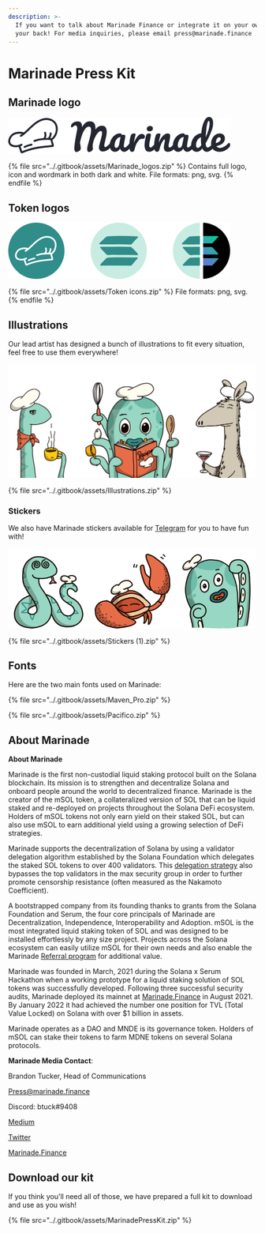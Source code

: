 ```yaml
---
description: >-
  If you want to talk about Marinade Finance or integrate it on your own, we got
  your back! For media inquiries, please email press@marinade.finance
---
```


# Marinade Press Kit

## Marinade logo

![](<../.gitbook/assets/Marinade logo black (1).png>)

{% file src="../.gitbook/assets/Marinade_logos.zip" %}
Contains full logo, icon and wordmark in both dark and white. File formats: png, svg.
{% endfile %}

## Token logos

![MNDE - mSOL - mSOL/SOL LP](../.gitbook/assets/icons.png)

{% file src="../.gitbook/assets/Token icons.zip" %}
File formats: png, svg.
{% endfile %}

## Illustrations

Our lead artist has designed a bunch of illustrations to fit every situation, feel free to use them everywhere!&#x20;

![](../.gitbook/assets/Illustrations.png)

{% file src="../.gitbook/assets/Illustrations.zip" %}

### Stickers

We also have Marinade stickers available for [Telegram](https://t.me/addstickers/MarinadeFinance) for you to have fun with!

![](../.gitbook/assets/stickers.png)

{% file src="../.gitbook/assets/Stickers (1).zip" %}

## Fonts

Here are the two main fonts used on Marinade:&#x20;

{% file src="../.gitbook/assets/Maven_Pro.zip" %}

{% file src="../.gitbook/assets/Pacifico.zip" %}

## About Marinade

**About Marinade**

Marinade is the first non-custodial liquid staking protocol built on the Solana blockchain. Its mission is to strengthen and decentralize Solana and onboard people around the world to decentralized finance. Marinade is the creator of the mSOL token, a collateralized version of SOL that can be liquid staked and re-deployed on projects throughout the Solana DeFi ecosystem. Holders of mSOL tokens not only earn yield on their staked SOL, but can also use mSOL to earn additional yield using a growing selection of DeFi strategies.

Marinade supports the decentralization of Solana by using a validator delegation algorithm established by the Solana Foundation which delegates the staked SOL tokens to over 400 validators. This [delegation strategy](https://docs.marinade.finance/marinade-protocol/validators) also bypasses the top validators in the max security group in order to further promote censorship resistance (often measured as the Nakamoto Coefficient).

A bootstrapped company from its founding thanks to grants from the Solana Foundation and Serum, the four core principals of Marinade are Decentralization, Independence, Interoperability and Adoption. mSOL is the most integrated liquid staking token of SOL and was designed to be installed effortlessly by any size project. Projects across the Solana ecosystem can easily utilize mSOL for their own needs and also enable the Marinade [Referral program](https://docs.marinade.finance/partnerships/referral-program) for additional value.

Marinade was founded in March, 2021 during the Solana x Serum Hackathon when a working prototype for a liquid staking solution of SOL tokens was successfully developed. Following three successful security audits, Marinade deployed its mainnet at [Marinade.Finance](http://marinade.finance) in August 2021. By January 2022 it had achieved the number one position for TVL (Total Value Locked) on Solana with over $1 billion in assets.

Marinade operates as a DAO and MNDE is its governance token. Holders of mSOL can stake their tokens to farm MDNE tokens on several Solana protocols.

**Marinade Media Contact**:

Brandon Tucker, Head of Communications

[Press@marinade.finance](mailto:Press@marinadefinance.com)

Discord: btuck#9408

[Medium](https://medium.com/@MarinadeFinance)

[Twitter](https://twitter.com/MarinadeFinance)

[Marinade.Finance](http://marinade.finance)

## Download our kit

If you think you'll need all of those, we have prepared a full kit to download and use as you wish!

{% file src="../.gitbook/assets/MarinadePressKit.zip" %}
